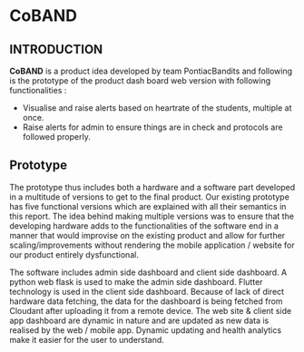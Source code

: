 # CoBAND

## INTRODUCTION


**CoBAND** is a product idea developed by team PontiacBandits and following is the prototype of the product dash board web version with following functionalities :

 * Visualise and raise alerts based on heartrate of the students, multiple at once.
 * Raise alerts for admin to ensure things are in check and protocols are followed properly.


## Prototype

The prototype thus includes both a hardware and a software part developed in a multitude of versions to get to the final product. Our existing prototype has five functional versions which are explained with all their semantics in this report. The idea behind making multiple versions was to ensure that the developing hardware adds to the functionalities of the software end in a manner that would improvise on the existing product and allow for further scaling/improvements without rendering the mobile application / website for our product entirely dysfunctional.


The software includes admin side dashboard and client side dashboard. A python web flask is used to make the admin side dashboard. Flutter technology is used in the client side dashboard. Because of lack of direct hardware data fetching, the data for the dashboard is being fetched from Cloudant after uploading it from a remote device. The web site & client side app dashboard are dynamic in nature and are updated as new data is realised by the web / mobile app. Dynamic updating and health analytics make it easier for the user to understand. 
